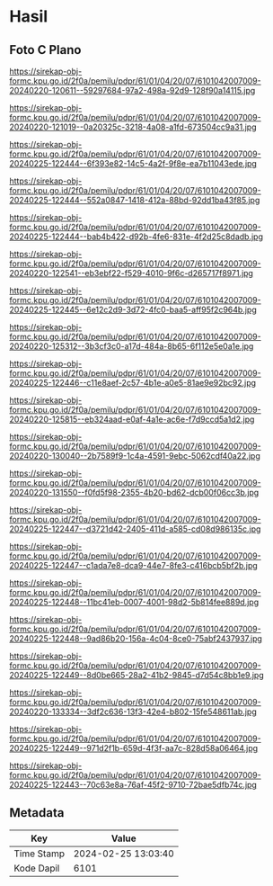 # Hasil

## Foto C Plano

https://sirekap-obj-formc.kpu.go.id/2f0a/pemilu/pdpr/61/01/04/20/07/6101042007009-20240220-120611--59297684-97a2-498a-92d9-128f90a14115.jpg

https://sirekap-obj-formc.kpu.go.id/2f0a/pemilu/pdpr/61/01/04/20/07/6101042007009-20240220-121019--0a20325c-3218-4a08-a1fd-673504cc9a31.jpg

https://sirekap-obj-formc.kpu.go.id/2f0a/pemilu/pdpr/61/01/04/20/07/6101042007009-20240225-122444--6f393e82-14c5-4a2f-9f8e-ea7b11043ede.jpg

https://sirekap-obj-formc.kpu.go.id/2f0a/pemilu/pdpr/61/01/04/20/07/6101042007009-20240225-122444--552a0847-1418-412a-88bd-92dd1ba43f85.jpg

https://sirekap-obj-formc.kpu.go.id/2f0a/pemilu/pdpr/61/01/04/20/07/6101042007009-20240225-122444--bab4b422-d92b-4fe6-831e-4f2d25c8dadb.jpg

https://sirekap-obj-formc.kpu.go.id/2f0a/pemilu/pdpr/61/01/04/20/07/6101042007009-20240220-122541--eb3ebf22-f529-4010-9f6c-d265717f8971.jpg

https://sirekap-obj-formc.kpu.go.id/2f0a/pemilu/pdpr/61/01/04/20/07/6101042007009-20240225-122445--6e12c2d9-3d72-4fc0-baa5-aff95f2c964b.jpg

https://sirekap-obj-formc.kpu.go.id/2f0a/pemilu/pdpr/61/01/04/20/07/6101042007009-20240220-125312--3b3cf3c0-a17d-484a-8b65-6f112e5e0a1e.jpg

https://sirekap-obj-formc.kpu.go.id/2f0a/pemilu/pdpr/61/01/04/20/07/6101042007009-20240225-122446--c11e8aef-2c57-4b1e-a0e5-81ae9e92bc92.jpg

https://sirekap-obj-formc.kpu.go.id/2f0a/pemilu/pdpr/61/01/04/20/07/6101042007009-20240220-125815--eb324aad-e0af-4a1e-ac6e-f7d9ccd5a1d2.jpg

https://sirekap-obj-formc.kpu.go.id/2f0a/pemilu/pdpr/61/01/04/20/07/6101042007009-20240220-130040--2b7589f9-1c4a-4591-9ebc-5062cdf40a22.jpg

https://sirekap-obj-formc.kpu.go.id/2f0a/pemilu/pdpr/61/01/04/20/07/6101042007009-20240220-131550--f0fd5f98-2355-4b20-bd62-dcb00f06cc3b.jpg

https://sirekap-obj-formc.kpu.go.id/2f0a/pemilu/pdpr/61/01/04/20/07/6101042007009-20240225-122447--d3721d42-2405-411d-a585-cd08d986135c.jpg

https://sirekap-obj-formc.kpu.go.id/2f0a/pemilu/pdpr/61/01/04/20/07/6101042007009-20240225-122447--c1ada7e8-dca9-44e7-8fe3-c416bcb5bf2b.jpg

https://sirekap-obj-formc.kpu.go.id/2f0a/pemilu/pdpr/61/01/04/20/07/6101042007009-20240225-122448--11bc41eb-0007-4001-98d2-5b814fee889d.jpg

https://sirekap-obj-formc.kpu.go.id/2f0a/pemilu/pdpr/61/01/04/20/07/6101042007009-20240225-122448--9ad86b20-156a-4c04-8ce0-75abf2437937.jpg

https://sirekap-obj-formc.kpu.go.id/2f0a/pemilu/pdpr/61/01/04/20/07/6101042007009-20240225-122449--8d0be665-28a2-41b2-9845-d7d54c8bb1e9.jpg

https://sirekap-obj-formc.kpu.go.id/2f0a/pemilu/pdpr/61/01/04/20/07/6101042007009-20240220-133334--3df2c636-13f3-42e4-b802-15fe548611ab.jpg

https://sirekap-obj-formc.kpu.go.id/2f0a/pemilu/pdpr/61/01/04/20/07/6101042007009-20240225-122449--971d2f1b-659d-4f3f-aa7c-828d58a06464.jpg

https://sirekap-obj-formc.kpu.go.id/2f0a/pemilu/pdpr/61/01/04/20/07/6101042007009-20240225-122443--70c63e8a-76af-45f2-9710-72bae5dfb74c.jpg


## Metadata

| Key        | Value               |
| ---------- | ------------------- |
| Time Stamp | 2024-02-25 13:03:40 |
| Kode Dapil | 6101                |



